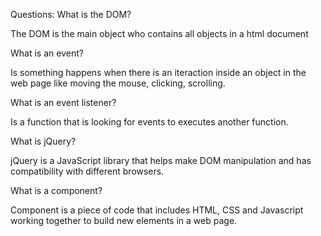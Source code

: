 Questions:
What is the DOM?

The DOM is the main object who contains all objects in a html document

What is an event?

Is something happens when there is an iteraction inside an object in the web page like moving the mouse, clicking, scrolling.

What is an event listener?

Is a function that is looking for events to executes another function.

What is jQuery?

jQuery is a JavaScript library that helps make DOM manipulation and has compatibility with different browsers.

What is a component?

Component is a piece of code that includes HTML, CSS and Javascript working together to build new
elements in a web page.